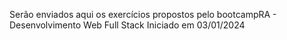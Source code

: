 Serão enviados aqui os exercícios propostos pelo bootcampRA - Desenvolvimento Web Full Stack
Iniciado em 03/01/2024
